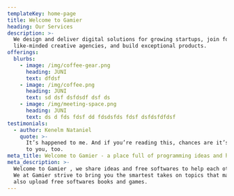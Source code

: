 ```yaml
---
templateKey: home-page
title: Welcome to Gamier
heading: Our Services
description: >-
  We design and deliver digital solutions for growing startups, join forces with
  like-minded creative agencies, and build exceptional products.
offerings:
  blurbs:
    - image: /img/coffee-gear.png
      heading: JUNI
      text: dfdsf
    - image: /img/coffee.png
      heading: JUNI
      text: sd dsf dsfdsdf dsf ds
    - image: /img/meeting-space.png
      heading: JUNI
      text: ds d fds fdsf dd fdsdsfds fdsf dsfdsfdfdsf
testimonials:
  - author: Kenelm Nataniel
    quote: >-
      It’s happened to me. And if you’re reading this, chances are it’s happened
      to you, too.
meta_title: Welcome to Gamier - a place full of programming ideas and hacks
meta_description: >-
  Welcome to Gamier , we share ideas and free softwares to help each other grow.
  We at Gamier strive to bring you the smartest takes on topics that matter. We
  also upload free softwares books and games.
---
```

